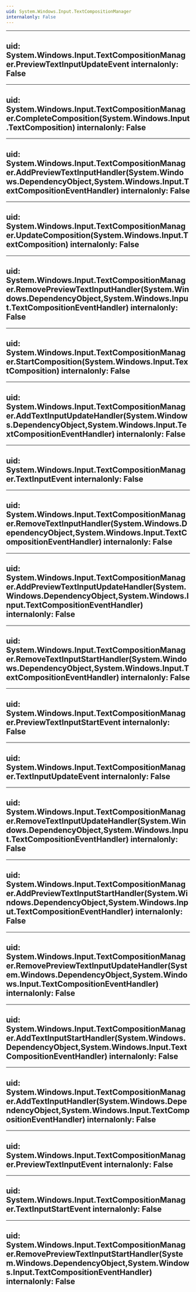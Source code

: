 ```yaml
---
uid: System.Windows.Input.TextCompositionManager
internalonly: False
---
```


---
uid: System.Windows.Input.TextCompositionManager.PreviewTextInputUpdateEvent
internalonly: False
---

---
uid: System.Windows.Input.TextCompositionManager.CompleteComposition(System.Windows.Input.TextComposition)
internalonly: False
---

---
uid: System.Windows.Input.TextCompositionManager.AddPreviewTextInputHandler(System.Windows.DependencyObject,System.Windows.Input.TextCompositionEventHandler)
internalonly: False
---

---
uid: System.Windows.Input.TextCompositionManager.UpdateComposition(System.Windows.Input.TextComposition)
internalonly: False
---

---
uid: System.Windows.Input.TextCompositionManager.RemovePreviewTextInputHandler(System.Windows.DependencyObject,System.Windows.Input.TextCompositionEventHandler)
internalonly: False
---

---
uid: System.Windows.Input.TextCompositionManager.StartComposition(System.Windows.Input.TextComposition)
internalonly: False
---

---
uid: System.Windows.Input.TextCompositionManager.AddTextInputUpdateHandler(System.Windows.DependencyObject,System.Windows.Input.TextCompositionEventHandler)
internalonly: False
---

---
uid: System.Windows.Input.TextCompositionManager.TextInputEvent
internalonly: False
---

---
uid: System.Windows.Input.TextCompositionManager.RemoveTextInputHandler(System.Windows.DependencyObject,System.Windows.Input.TextCompositionEventHandler)
internalonly: False
---

---
uid: System.Windows.Input.TextCompositionManager.AddPreviewTextInputUpdateHandler(System.Windows.DependencyObject,System.Windows.Input.TextCompositionEventHandler)
internalonly: False
---

---
uid: System.Windows.Input.TextCompositionManager.RemoveTextInputStartHandler(System.Windows.DependencyObject,System.Windows.Input.TextCompositionEventHandler)
internalonly: False
---

---
uid: System.Windows.Input.TextCompositionManager.PreviewTextInputStartEvent
internalonly: False
---

---
uid: System.Windows.Input.TextCompositionManager.TextInputUpdateEvent
internalonly: False
---

---
uid: System.Windows.Input.TextCompositionManager.RemoveTextInputUpdateHandler(System.Windows.DependencyObject,System.Windows.Input.TextCompositionEventHandler)
internalonly: False
---

---
uid: System.Windows.Input.TextCompositionManager.AddPreviewTextInputStartHandler(System.Windows.DependencyObject,System.Windows.Input.TextCompositionEventHandler)
internalonly: False
---

---
uid: System.Windows.Input.TextCompositionManager.RemovePreviewTextInputUpdateHandler(System.Windows.DependencyObject,System.Windows.Input.TextCompositionEventHandler)
internalonly: False
---

---
uid: System.Windows.Input.TextCompositionManager.AddTextInputStartHandler(System.Windows.DependencyObject,System.Windows.Input.TextCompositionEventHandler)
internalonly: False
---

---
uid: System.Windows.Input.TextCompositionManager.AddTextInputHandler(System.Windows.DependencyObject,System.Windows.Input.TextCompositionEventHandler)
internalonly: False
---

---
uid: System.Windows.Input.TextCompositionManager.PreviewTextInputEvent
internalonly: False
---

---
uid: System.Windows.Input.TextCompositionManager.TextInputStartEvent
internalonly: False
---

---
uid: System.Windows.Input.TextCompositionManager.RemovePreviewTextInputStartHandler(System.Windows.DependencyObject,System.Windows.Input.TextCompositionEventHandler)
internalonly: False
---
